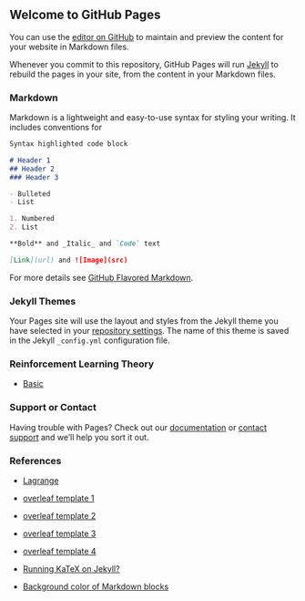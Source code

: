 ## Welcome to GitHub Pages

You can use the [editor on GitHub](https://github.com/zhangdongkun98/zhangdongkun98.github.io/edit/master/README.md) to maintain and preview the content for your website in Markdown files.

Whenever you commit to this repository, GitHub Pages will run [Jekyll](https://jekyllrb.com/) to rebuild the pages in your site, from the content in your Markdown files.

### Markdown

Markdown is a lightweight and easy-to-use syntax for styling your writing. It includes conventions for

```markdown
Syntax highlighted code block

# Header 1
## Header 2
### Header 3

- Bulleted
- List

1. Numbered
2. List

**Bold** and _Italic_ and `Code` text

[Link](url) and ![Image](src)
```

For more details see [GitHub Flavored Markdown](https://guides.github.com/features/mastering-markdown/).

### Jekyll Themes

Your Pages site will use the layout and styles from the Jekyll theme you have selected in your [repository settings](https://github.com/zhangdongkun98/zhangdongkun98.github.io/settings). The name of this theme is saved in the Jekyll `_config.yml` configuration file.


### Reinforcement Learning Theory

- [Basic](./rl-theory/mdp.pdf)


### Support or Contact

Having trouble with Pages? Check out our [documentation](https://docs.github.com/categories/github-pages-basics/) or [contact support](https://github.com/contact) and we’ll help you sort it out.


### References

- [Lagrange](https://github.com/LeNPaul/Lagrange)

- [overleaf template 1](https://www.overleaf.com/articles/riemannduo-yang-ti-shang-falsefa-san-falsetong-zhi-nading-yi/tpvvmprwkzfr)
- [overleaf template 2](https://www.overleaf.com/latex/templates/assignment-template/hwddqynqfrhn)
- [overleaf template 3](https://www.overleaf.com/articles/alana-completo/vxztqkcrnvhr)
- [overleaf template 4](https://www.overleaf.com/latex/templates/science-textbook-template/nvzhnndzsrtw)


- [Running KaTeX on Jekyll?](https://stackoverflow.com/questions/50890702/running-katex-on-jekyll)
- [Background color of Markdown blocks](https://tex.stackexchange.com/questions/529616/background-color-of-markdown-blocks)

